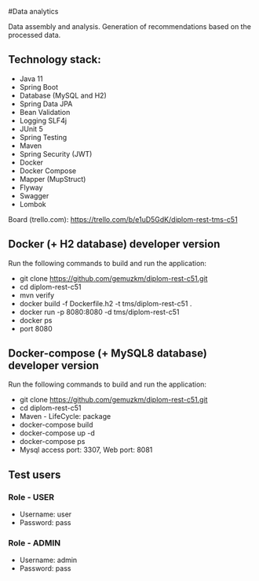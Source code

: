#Data analytics

Data assembly and analysis. Generation of recommendations based on the processed data.

## Technology stack:
- Java 11
- Spring Boot
- Database (MySQL and H2)
- Spring Data JPA
- Bean Validation
- Logging SLF4j
- JUnit 5
- Spring Testing
- Maven
- Spring Security (JWT)
- Docker
- Docker Compose
- Mapper (MupStruct)
- Flyway
- Swagger
- Lombok

Board (trello.com): https://trello.com/b/e1uD5GdK/diplom-rest-tms-c51

## Docker (+ H2 database) developer version

Run the following commands to build and run the application:
- git clone https://github.com/gemuzkm/diplom-rest-c51.git
- cd diplom-rest-c51
- mvn verify
- docker build -f Dockerfile.h2 -t tms/diplom-rest-c51 .
- docker run -p 8080:8080 -d tms/diplom-rest-c51
- docker ps
- port 8080

## Docker-compose (+ MySQL8 database) developer version
Run the following commands to build and run the application:
- git clone https://github.com/gemuzkm/diplom-rest-c51.git
- cd diplom-rest-c51
- Maven - LifeCycle: package
- docker-compose build
- docker-compose up -d
- docker-compose ps
- Mysql access port: 3307, Web port: 8081

## Test users
### Role - USER
- Username: user
- Password: pass

### Role - ADMIN
- Username: admin
- Password: pass